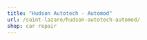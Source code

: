 ```yaml
---
title: "Hudson Autotech - Automod"
url: /saint-lazare/hudson-autotech-automod/
shop: car repair
---
```

